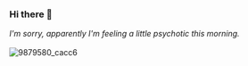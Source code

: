 ### Hi there 👋
<i>I'm sorry, apparently I'm feeling a little psychotic this morning.</i><br><br>
![9879580_cacc6](https://github.com/user-attachments/assets/cb7c506a-a9d7-4732-b570-927eff3d6aee)
